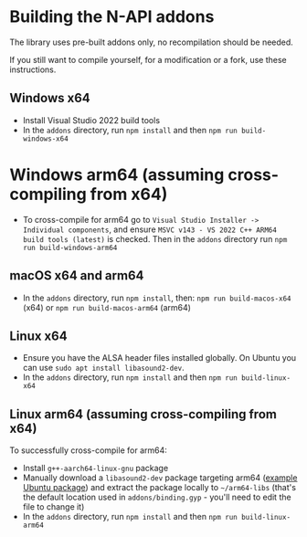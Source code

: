 # Building the N-API addons

The library uses pre-built addons only, no recompilation should be needed.

If you still want to compile yourself, for a modification or a fork, use these instructions.

## Windows x64

* Install Visual Studio 2022 build tools
* In the `addons` directory, run `npm install` and then `npm run build-windows-x64`

# Windows arm64 (assuming cross-compiling from x64)

* To cross-compile for arm64 go to `Visual Studio Installer -> Individual components`, and ensure `MSVC v143 - VS 2022 C++ ARM64 build tools (latest)` is checked. Then in the `addons` directory run `npm run build-windows-arm64`

## macOS x64 and arm64

* In the `addons` directory, run `npm install`, then: `npm run build-macos-x64` (x64) or `npm run build-macos-arm64` (arm64)

## Linux x64

* Ensure you have the ALSA header files installed globally. On Ubuntu you can use `sudo apt install libasound2-dev`.
* In the `addons` directory, run `npm install` and then `npm run build-linux-x64`

## Linux arm64 (assuming cross-compiling from x64)

To successfully cross-compile for arm64:
* Install `g++-aarch64-linux-gnu` package
* Manually download a `libasound2-dev` package targeting arm64 ([example Ubuntu package](https://launchpad.net/ubuntu/noble/arm64/libasound2-dev/1.2.11-1build2)) and extract the package locally to `~/arm64-libs` (that's the default location used in `addons/binding.gyp` - you'll need to edit the file to change it)
* In the `addons` directory, run `npm install` and then `npm run build-linux-arm64`
